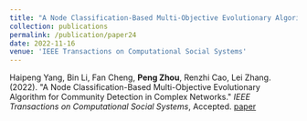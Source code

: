 ```yaml
---
title: "A Node Classification-Based Multi-Objective Evolutionary Algorithm for Community Detection in Complex Networks"
collection: publications
permalink: /publication/paper24
date: 2022-11-16
venue: 'IEEE Transactions on Computational Social Systems'
---
```

Haipeng Yang, Bin Li, Fan Cheng, **Peng Zhou**,  Renzhi Cao, Lei Zhang. (2022). &quot;A Node Classification-Based Multi-Objective Evolutionary Algorithm for Community Detection in Complex Networks.&quot; <i>IEEE Transactions on Computational Social Systems</i>, Accepted. [paper](http://Doctor-Nobody.github.io/papers/TCSS2023.pdf) 
